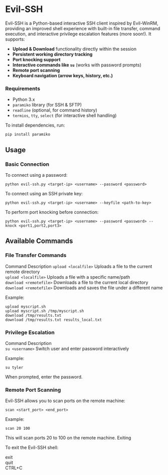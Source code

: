 # Evil-SSH

Evil-SSH is a Python-based interactive SSH client inspired by Evil-WinRM, providing an improved shell experience with built-in file transfer, command execution, and interactive privilege escalation features (more soon!). It supports:
- **Upload & Download** functionality directly within the session
- **Persistent working directory tracking**
- **Port knocking support**
- **Interactive commands like `su`** (works with password prompts)
- **Remote port scanning**
- **Keyboard navigation (arrow keys, history, etc.)**

### **Requirements**
- Python 3.x
- `paramiko` library (for SSH & SFTP)
- `readline` (optional, for command history)
- `termios`, `tty`, `select` (for interactive shell handling)

To install dependencies, run:

```pip install paramiko```

## Usage
### Basic Connection

To connect using a password:

```python evil-ssh.py <target-ip> <username> --password <password>```

To connect using an SSH private key:

```python evil-ssh.py <target-ip> <username> --keyfile <path-to-key>```

To perform port knocking before connection:

```python evil-ssh.py <target-ip> <username> --password <password> --knock <port1,port2,port3>```

## Available Commands

### File Transfer Commands
Command	Description
```upload <localfile>```	Uploads a file to the current remote directory  
```upload <localfile>``` <remotefile>	Uploads a file with a specific name/path  
```download <remotefile>```	Downloads a file to the current local directory  
```download <remotefile>``` <localfile>	Downloads and saves the file under a different name  

Example:

`upload myscript.sh`  
`upload myscript.sh /tmp/myscript.sh`  
`download /tmp/results.txt`  
`download /tmp/results.txt results_local.txt`  

### Privilege Escalation
Command	Description  
```su <username>```	Switch user and enter password interactively

Example:

`su tyler`

When prompted, enter the password.
### Remote Port Scanning

Evil-SSH allows you to scan ports on the remote machine:

```scan <start_port> <end_port>```

Example:

`scan 20 100`

This will scan ports 20 to 100 on the remote machine.
Exiting

To exit the Evil-SSH shell:

exit  
quit  
CTRL+C  

